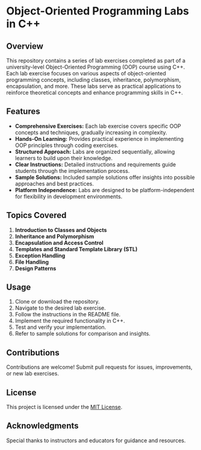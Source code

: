 # Object-Oriented Programming Labs in C++

## Overview
This repository contains a series of lab exercises completed as part of a university-level Object-Oriented Programming (OOP) course using C++. Each lab exercise focuses on various aspects of object-oriented programming concepts, including classes, inheritance, polymorphism, encapsulation, and more. These labs serve as practical applications to reinforce theoretical concepts and enhance programming skills in C++.

## Features
- **Comprehensive Exercises:** Each lab exercise covers specific OOP concepts and techniques, gradually increasing in complexity.
- **Hands-On Learning:** Provides practical experience in implementing OOP principles through coding exercises.
- **Structured Approach:** Labs are organized sequentially, allowing learners to build upon their knowledge.
- **Clear Instructions:** Detailed instructions and requirements guide students through the implementation process.
- **Sample Solutions:** Included sample solutions offer insights into possible approaches and best practices.
- **Platform Independence:** Labs are designed to be platform-independent for flexibility in development environments.

## Topics Covered
1. **Introduction to Classes and Objects**
2. **Inheritance and Polymorphism**
3. **Encapsulation and Access Control**
4. **Templates and Standard Template Library (STL)**
5. **Exception Handling**
6. **File Handling**
7. **Design Patterns**

## Usage
1. Clone or download the repository.
2. Navigate to the desired lab exercise.
3. Follow the instructions in the README file.
4. Implement the required functionality in C++.
5. Test and verify your implementation.
6. Refer to sample solutions for comparison and insights.

## Contributions
Contributions are welcome! Submit pull requests for issues, improvements, or new lab exercises.

## License
This project is licensed under the [MIT License](LICENSE).

## Acknowledgments
Special thanks to instructors and educators for guidance and resources.
